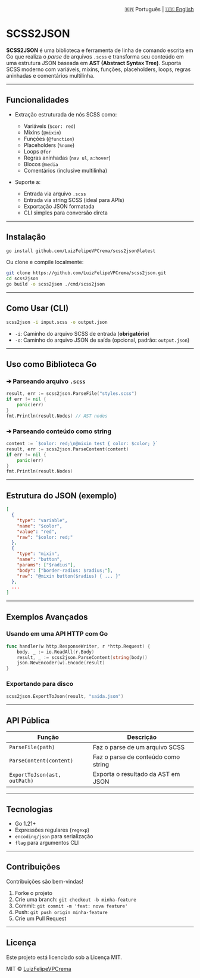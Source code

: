 <p align="right">
  🇧🇷 Português | <a href="README.en.md">🇺🇸 English</a>
</p>

# SCSS2JSON

**SCSS2JSON** é uma biblioteca e ferramenta de linha de comando escrita em Go que realiza o _parse_ de arquivos `.scss` e transforma seu conteúdo em uma estrutura JSON baseada em **AST (Abstract Syntax Tree)**. Suporta SCSS moderno com variáveis, mixins, funções, placeholders, loops, regras aninhadas e comentários multilinha.

---

## Funcionalidades

- Extração estruturada de nós SCSS como:
  - Variáveis (`$cor: red`)
  - Mixins (`@mixin`)
  - Funções (`@function`)
  - Placeholders (`%nome`)
  - Loops `@for`
  - Regras aninhadas (`nav ul`, `a:hover`)
  - Blocos `@media`
  - Comentários (inclusive multilinha)

- Suporte a:
  - Entrada via arquivo `.scss`
  - Entrada via string SCSS (ideal para APIs)
  - Exportação JSON formatada
  - CLI simples para conversão direta

---

## Instalação

```bash
go install github.com/LuizFelipeVPCrema/scss2json@latest
```

Ou clone e compile localmente:

```bash
git clone https://github.com/LuizFelipeVPCrema/scss2json.git
cd scss2json
go build -o scss2json ./cmd/scss2json
```

---

## Como Usar (CLI)

```bash
scss2json -i input.scss -o output.json
```

- `-i`: Caminho do arquivo SCSS de entrada (**obrigatório**)
- `-o`: Caminho do arquivo JSON de saída (opcional, padrão: `output.json`)

---

## Uso como Biblioteca Go

### ➔ Parseando arquivo `.scss`

```go
result, err := scss2json.ParseFile("styles.scss")
if err != nil {
    panic(err)
}
fmt.Println(result.Nodes) // AST nodes
```

### ➔ Parseando conteúdo como string

```go
content := `$color: red;\n@mixin test { color: $color; }`
result, err := scss2json.ParseContent(content)
if err != nil {
    panic(err)
}
fmt.Println(result.Nodes)
```

---

## Estrutura do JSON (exemplo)

```json
[
  {
    "type": "variable",
    "name": "$color",
    "value": "red",
    "raw": "$color: red;"
  },
  {
    "type": "mixin",
    "name": "button",
    "params": ["$radius"],
    "body": ["border-radius: $radius;"],
    "raw": "@mixin button($radius) { ... }"
  },
  ...
]
```

---

## Exemplos Avançados

### Usando em uma API HTTP com Go

```go
func handler(w http.ResponseWriter, r *http.Request) {
    body, _ := io.ReadAll(r.Body)
    result, _ := scss2json.ParseContent(string(body))
    json.NewEncoder(w).Encode(result)
}
```

### Exportando para disco

```go
scss2json.ExportToJson(result, "saida.json")
```

---

## API Pública

| Função                         | Descrição                               |
|-------------------------------|------------------------------------------|
| `ParseFile(path)`             | Faz o parse de um arquivo SCSS           |
| `ParseContent(content)`       | Faz o parse de conteúdo como string      |
| `ExportToJson(ast, outPath)`  | Exporta o resultado da AST em JSON       |

---

## Tecnologias

- Go 1.21+
- Expressões regulares (`regexp`)
- `encoding/json` para serialização
- `flag` para argumentos CLI

---

## Contribuições

Contribuições são bem-vindas!

1. Forke o projeto
2. Crie uma branch: `git checkout -b minha-feature`
3. Commit: `git commit -m 'feat: nova feature'`
4. Push: `git push origin minha-feature`
5. Crie um Pull Request

---

## Licença

Este projeto está licenciado sob a Licença MIT.

MIT © [LuizFelipeVPCrema](https://github.com/LuizFelipeVPCrema)


